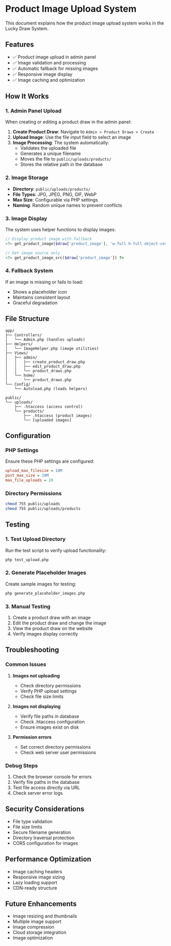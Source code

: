 # Product Image Upload System

This document explains how the product image upload system works in the Lucky Draw System.

## Features

- ✅ Product image upload in admin panel
- ✅ Image validation and processing
- ✅ Automatic fallback for missing images
- ✅ Responsive image display
- ✅ Image caching and optimization

## How It Works

### 1. Admin Panel Upload

When creating or editing a product draw in the admin panel:

1. **Create Product Draw**: Navigate to `Admin > Product Draws > Create`
2. **Upload Image**: Use the file input field to select an image
3. **Image Processing**: The system automatically:
   - Validates the uploaded file
   - Generates a unique filename
   - Moves the file to `public/uploads/products/`
   - Stores the relative path in the database

### 2. Image Storage

- **Directory**: `public/uploads/products/`
- **File Types**: JPG, JPEG, PNG, GIF, WebP
- **Max Size**: Configurable via PHP settings
- **Naming**: Random unique names to prevent conflicts

### 3. Image Display

The system uses helper functions to display images:

```php
// Display product image with fallback
<?= get_product_image($draw['product_image'], 'w-full h-full object-cover') ?>

// Get image source only
<?= get_product_image_src($draw['product_image']) ?>
```

### 4. Fallback System

If an image is missing or fails to load:
- Shows a placeholder icon
- Maintains consistent layout
- Graceful degradation

## File Structure

```
app/
├── Controllers/
│   └── Admin.php (handles uploads)
├── Helpers/
│   └── ImageHelper.php (image utilities)
├── Views/
│   ├── admin/
│   │   ├── create_product_draw.php
│   │   ├── edit_product_draw.php
│   │   └── product_draws.php
│   └── home/
│       └── product_draws.php
└── Config/
    └── Autoload.php (loads helpers)

public/
└── uploads/
    ├── .htaccess (access control)
    └── products/
        ├── .htaccess (product images)
        └── [uploaded images]
```

## Configuration

### PHP Settings

Ensure these PHP settings are configured:

```ini
upload_max_filesize = 10M
post_max_size = 10M
max_file_uploads = 20
```

### Directory Permissions

```bash
chmod 755 public/uploads
chmod 755 public/uploads/products
```

## Testing

### 1. Test Upload Directory

Run the test script to verify upload functionality:

```bash
php test_upload.php
```

### 2. Generate Placeholder Images

Create sample images for testing:

```bash
php generate_placeholder_images.php
```

### 3. Manual Testing

1. Create a product draw with an image
2. Edit the product draw and change the image
3. View the product draw on the website
4. Verify images display correctly

## Troubleshooting

### Common Issues

1. **Images not uploading**
   - Check directory permissions
   - Verify PHP upload settings
   - Check file size limits

2. **Images not displaying**
   - Verify file paths in database
   - Check .htaccess configuration
   - Ensure images exist on disk

3. **Permission errors**
   - Set correct directory permissions
   - Check web server user permissions

### Debug Steps

1. Check the browser console for errors
2. Verify file paths in the database
3. Test file access directly via URL
4. Check server error logs

## Security Considerations

- File type validation
- File size limits
- Secure filename generation
- Directory traversal protection
- CORS configuration for images

## Performance Optimization

- Image caching headers
- Responsive image sizing
- Lazy loading support
- CDN-ready structure

## Future Enhancements

- Image resizing and thumbnails
- Multiple image support
- Image compression
- Cloud storage integration
- Image optimization
